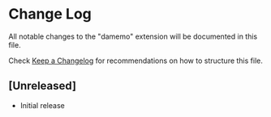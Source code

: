 # Change Log
All notable changes to the "damemo" extension will be documented in this file.

Check [Keep a Changelog](http://keepachangelog.com/) for recommendations on how to structure this file.

## [Unreleased]
- Initial release